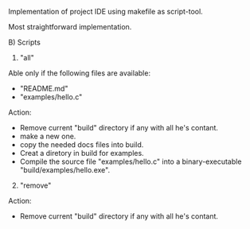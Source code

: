 
Implementation of project IDE using makefile as script-tool.

Most straightforward implementation.

B) Scripts

1) "all"

Able only if the following files are available:
- "README.md"
- "examples/hello.c"

Action:
- Remove current "build" directory if any with all he's contant.
- make a new one.
- copy the needed docs files into build.
- Creat a diretory in build for examples.
- Compile the source file "examples/hello.c"
into a binary-executable "build/examples/hello.exe".

2) "remove"

Action:
- Remove current "build" directory if any with all he's contant.


